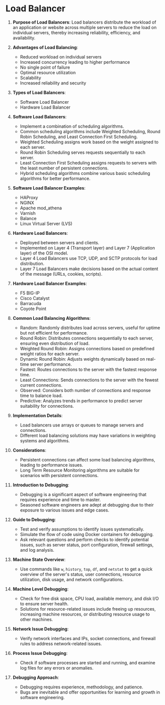 # Load Balancer

1. **Purpose of Load Balancers**: Load balancers distribute the workload of an application or website across multiple servers to reduce the load on individual servers, thereby increasing reliability, efficiency, and availability.

2. **Advantages of Load Balancing**:
   - Reduced workload on individual servers
   - Increased concurrency leading to higher performance
   - No single point of failure
   - Optimal resource utilization
   - Scalability
   - Increased reliability and security

3. **Types of Load Balancers**:
   - Software Load Balancer
   - Hardware Load Balancer

4. **Software Load Balancers**:
   - Implement a combination of scheduling algorithms.
   - Common scheduling algorithms include Weighted Scheduling, Round Robin Scheduling, and Least Connection First Scheduling.
   - Weighted Scheduling assigns work based on the weight assigned to each server.
   - Round Robin Scheduling serves requests sequentially to each server.
   - Least Connection First Scheduling assigns requests to servers with the least number of persistent connections.
   - Hybrid scheduling algorithms combine various basic scheduling algorithms for better performance.

5. **Software Load Balancer Examples**:
   - HAProxy
   - NGINX
   - Apache mod_athena
   - Varnish
   - Balance
   - Linux Virtual Server (LVS)

6. **Hardware Load Balancers**:
   - Deployed between servers and clients.
   - Implemented on Layer 4 (Transport layer) and Layer 7 (Application layer) of the OSI model.
   - Layer 4 Load Balancers use TCP, UDP, and SCTP protocols for load distribution.
   - Layer 7 Load Balancers make decisions based on the actual content of the message (URLs, cookies, scripts).

7. **Hardware Load Balancer Examples**:
   - F5 BIG-IP
   - Cisco Catalyst
   - Barracuda
   - Coyote Point

8. **Common Load Balancing Algorithms**:
   - Random: Randomly distributes load across servers, useful for uptime but not efficient for performance.
   - Round Robin: Distributes connections sequentially to each server, ensuring even distribution of load.
   - Weighted Round Robin: Assigns connections based on predefined weight ratios for each server.
   - Dynamic Round Robin: Adjusts weights dynamically based on real-time server performance.
   - Fastest: Routes connections to the server with the fastest response time.
   - Least Connections: Sends connections to the server with the fewest current connections.
   - Observed: Considers both number of connections and response time to balance load.
   - Predictive: Analyzes trends in performance to predict server suitability for connections.

9. **Implementation Details**:
   - Load balancers use arrays or queues to manage servers and connections.
   - Different load balancing solutions may have variations in weighting systems and algorithms.

10. **Considerations**:
    - Persistent connections can affect some load balancing algorithms, leading to performance issues.
    - Long Term Resource Monitoring algorithms are suitable for scenarios with persistent connections.

11. **Introduction to Debugging**:
    - Debugging is a significant aspect of software engineering that requires experience and time to master.
    - Seasoned software engineers are adept at debugging due to their exposure to various issues and edge cases.

12. **Guide to Debugging**:
    - Test and verify assumptions to identify issues systematically.
    - Simulate the flow of code using Docker containers for debugging.
    - Ask relevant questions and perform checks to identify potential issues, such as server status, port configuration, firewall settings, and log analysis.

13. **Machine State Overview**:
    - Use commands like `w`, `history`, `top`, `df`, and `netstat` to get a quick overview of the server's status, user connections, resource utilization, disk usage, and network configurations.

14. **Machine Level Debugging**:
    - Check for free disk space, CPU load, available memory, and disk I/O to ensure server health.
    - Solutions for resource-related issues include freeing up resources, increasing machine resources, or distributing resource usage to other machines.

15. **Network Issue Debugging**:
    - Verify network interfaces and IPs, socket connections, and firewall rules to address network-related issues.

16. **Process Issue Debugging**:
    - Check if software processes are started and running, and examine log files for any errors or anomalies.

17. **Debugging Approach**:
    - Debugging requires experience, methodology, and patience.
    - Bugs are inevitable and offer opportunities for learning and growth in software engineering.
